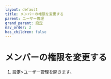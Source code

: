 ```yaml
---
layout: default
title: メンバーの権限を変更する
parent: ユーザー管理
grand_parent: 設定
nav_order: 2
has_children: false
---
```


# メンバーの権限を変更する

1. 設定>ユーザー管理を開きます。